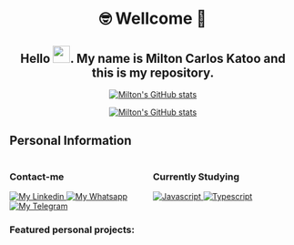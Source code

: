 <div align='center'>
  <h1>🤓 Wellcome 🎉</h1>
  <h2>Hello <img 
  src="https://raw.githubusercontent.com/kaueMarques/kaueMarques/master/hi.gif" width="30px">. My name is Milton Carlos Katoo and this is my repository.</h2>

  [![Milton's GitHub stats](https://github-readme-stats.vercel.app/api?username=mckatoo&count_private=true&show_icons=true&theme=tokyonight)](https://github.com/mckatoo/github-readme-stats)

  [![Milton's GitHub stats](https://github-readme-stats.vercel.app/api/top-langs?username=mckatoo&count_private=true&show_icons=true&theme=tokyonight)](https://github.com/mckatoo/github-readme-stats)
</div>

## Personal Information
<div style="display: grid; grid-template-columns: 1fr 1fr;">
  <div>
    <h3>Contact-me</h3>
    <a href="https://www.linkedin.com/in/mckatoo/">
      <img 
        alt="My Linkedin" 
        src="https://img.shields.io/badge/LinkedIn-0077B5?style=for-the-badge&logo=linkedin&logoColor=white" 
      />
    </a>
    <a href="https://api.whatsapp.com/send?phone=5519999065094&text=Vamos%20trabalhar%20juntos%3F">
      <img 
        alt="My Whatsapp" 
        src="https://img.shields.io/badge/WhatsApp-25D366?style=for-the-badge&logo=whatsapp&logoColor=white" 
      />
    </a>
    <a href="https://t.me/miltonckatoo">
      <img 
        alt="My Telegram" 
        src="https://img.shields.io/badge/Telegram-2CA5E0?style=for-the-badge&logo=telegram&logoColor=white" 
      />
    </a>
  </div>
  <div>
    <h3>Currently Studying</h3>
    <a href="https://github.com/mckatoo?tab=repositories&q=&type=source&language=javascript&sort=">
      <img 
        alt="Javascript" 
        src="https://img.shields.io/badge/JavaScript-323330?style=for-the-badge&logo=javascript&logoColor=F7DF1E" 
      />
    </a>
    <a href="https://github.com/mckatoo?tab=repositories&q=&type=source&language=typescript&sort=">
      <img 
        alt="Typescript" 
        src="https://img.shields.io/badge/TypeScript-007ACC?style=for-the-badge&logo=typescript&logoColor=white" 
      />
    </a>
  </div>
</div>

### Featured personal projects:
